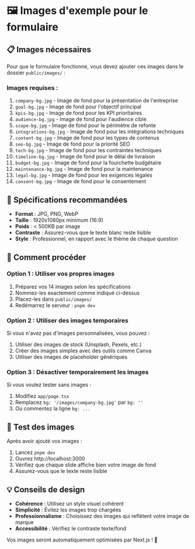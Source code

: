 # 🖼️ Images d'exemple pour le formulaire

## 📋 **Images nécessaires**

Pour que le formulaire fonctionne, vous devez ajouter ces images dans le dossier `public/images/` :

### **Images requises :**
1. `company-bg.jpg` - Image de fond pour la présentation de l'entreprise
2. `goal-bg.jpg` - Image de fond pour l'objectif principal
3. `kpis-bg.jpg` - Image de fond pour les KPI prioritaires
4. `audience-bg.jpg` - Image de fond pour l'audience cible
5. `scope-bg.jpg` - Image de fond pour le périmètre de refonte
6. `integrations-bg.jpg` - Image de fond pour les intégrations techniques
7. `content-bg.jpg` - Image de fond pour les types de contenus
8. `seo-bg.jpg` - Image de fond pour la priorité SEO
9. `tech-bg.jpg` - Image de fond pour les contraintes techniques
10. `timeline-bg.jpg` - Image de fond pour le délai de livraison
11. `budget-bg.jpg` - Image de fond pour la fourchette budgétaire
12. `maintenance-bg.jpg` - Image de fond pour la maintenance
13. `legal-bg.jpg` - Image de fond pour les exigences légales
14. `consent-bg.jpg` - Image de fond pour le consentement

## 🎯 **Spécifications recommandées**

- **Format** : JPG, PNG, WebP
- **Taille** : 1920x1080px minimum (16:9)
- **Poids** : < 500KB par image
- **Contraste** : Assurez-vous que le texte blanc reste lisible
- **Style** : Professionnel, en rapport avec le thème de chaque question

## 🚀 **Comment procéder**

### **Option 1 : Utiliser vos propres images**
1. Préparez vos 14 images selon les spécifications
2. Nommez-les exactement comme indiqué ci-dessus
3. Placez-les dans `public/images/`
4. Redémarrez le serveur : `pnpm dev`

### **Option 2 : Utiliser des images temporaires**
Si vous n'avez pas d'images personnalisées, vous pouvez :
1. Utiliser des images de stock (Unsplash, Pexels, etc.)
2. Créer des images simples avec des outils comme Canva
3. Utiliser des images de placeholder génériques

### **Option 3 : Désactiver temporairement les images**
Si vous voulez tester sans images :
1. Modifiez `app/page.tsx`
2. Remplacez `bg: '/images/company-bg.jpg'` par `bg: ''`
3. Ou commentez la ligne `bg: ...`

## 🔧 **Test des images**

Après avoir ajouté vos images :
1. Lancez `pnpm dev`
2. Ouvrez http://localhost:3000
3. Vérifiez que chaque slide affiche bien votre image de fond
4. Assurez-vous que le texte reste lisible

## 💡 **Conseils de design**

- **Cohérence** : Utilisez un style visuel cohérent
- **Simplicité** : Évitez les images trop chargées
- **Professionnalisme** : Choisissez des images qui reflètent votre image de marque
- **Accessibilité** : Vérifiez le contraste texte/fond

Vos images seront automatiquement optimisées par Next.js ! 🎨
